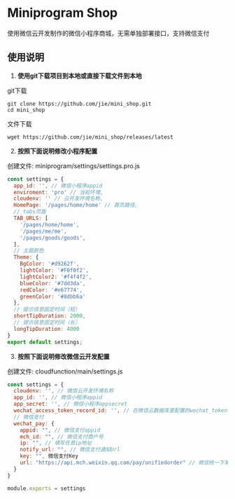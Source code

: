 # Miniprogram Shop

使用微信云开发制作的微信小程序商城，无需单独部署接口，支持微信支付

## 使用说明

1. **使用git下载项目到本地或直接下载文件到本地**

git下载
```
git clone https://github.com/jie/mini_shop.git
cd mini_shop
```
文件下载
```
wget https://github.com/jie/mini_shop/releases/latest
```
2. **按照下面说明修改小程序配置**

创建文件: miniprogram/settings/settings.pro.js
```javascript
const settings = {
  app_id: '', // 微信小程序appid
  enviroment: 'pro' // 当前环境,
  cloudenv: '' // 云开发环境名称,
  HomePage: '/pages/home/home' // 首页路径,
  // tabs页面
  TAB_URLS: [
    '/pages/home/home',
    '/pages/me/me',
    '/pages/goods/goods',
  ],
  // 主题颜色
  Theme: {
    BgColor: '#d9262f',
    lightColor: '#F0f0f2',
    lightColor2: '#f4f4f2',
    blueColor: '#7dd3da',
    redColor: '#e67774',
    greenColor: '#8dbb6a'
  },
  // 提示信息固定时间（短）
  shortTipDuration: 2000,
  // 提示信息固定时间（长）
  longTipDuration: 4000
}
export default settings;
```

3. **按照下面说明修改微信云开发配置**

创建文件: cloudfunction/main/settings.js

```javascript
const settings = {
  cloudenv: '', // 微信云开发环境名称
  app_id: '', // 微信小程序appid
  app_secret: '', // 微信小程序appsecret
  wechat_access_token_record_id: '', // 在微信云数据库里配置的wechat_token表第一条记录的id
  // 微信支付
  wechat_pay: {
    appid: "", // 微信支付appid
    mch_id: "", // 微信支付商户号
    ip: "", // 填写任意ip地址
    notify_url: "", // 微信支付通知Url
    key: "", 微信支付Key
    url: "https://api.mch.weixin.qq.com/pay/unifiedorder" // 微信统一下单接口地址
  }
}

module.exports = settings
```
